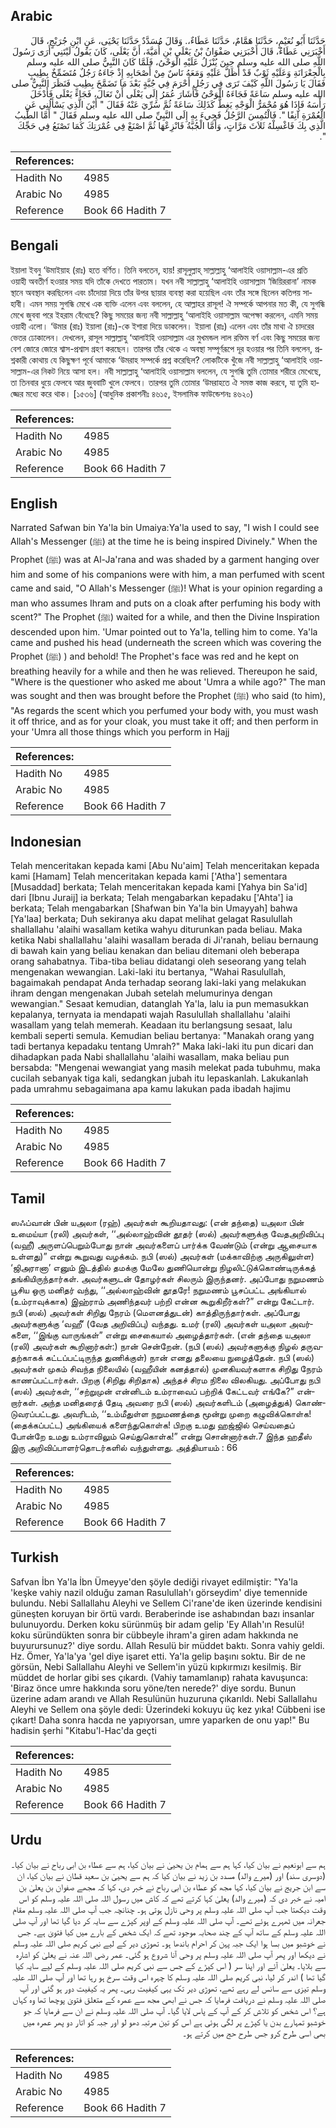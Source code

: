 ## Arabic


<div dir="rtl" lang="ar" style={{fontSize:'larger',backgroundColor:'#f8f9fa',padding:20}}>
حَدَّثَنَا أَبُو نُعَيْمٍ، حَدَّثَنَا هَمَّامٌ، حَدَّثَنَا عَطَاءٌ،‏.‏ وَقَالَ مُسَدَّدٌ حَدَّثَنَا يَحْيَى، عَنِ ابْنِ جُرَيْجٍ، قَالَ أَخْبَرَنِي عَطَاءٌ، قَالَ أَخْبَرَنِي صَفْوَانُ بْنُ يَعْلَى بْنِ أُمَيَّةَ، أَنَّ يَعْلَى، كَانَ يَقُولُ لَيْتَنِي أَرَى رَسُولَ اللَّهِ صلى الله عليه وسلم حِينَ يُنْزَلُ عَلَيْهِ الْوَحْىُ، فَلَمَّا كَانَ النَّبِيُّ صلى الله عليه وسلم بِالْجِعْرَانَةِ وَعَلَيْهِ ثَوْبٌ قَدْ أَظَلَّ عَلَيْهِ وَمَعَهُ نَاسٌ مِنْ أَصْحَابِهِ إِذْ جَاءَهُ رَجُلٌ مُتَضَمِّخٌ بِطِيبٍ فَقَالَ يَا رَسُولَ اللَّهِ كَيْفَ تَرَى فِي رَجُلٍ أَحْرَمَ فِي جُبَّةٍ بَعْدَ مَا تَضَمَّخَ بِطِيبٍ فَنَظَرَ النَّبِيُّ صلى الله عليه وسلم سَاعَةً فَجَاءَهُ الْوَحْىُ فَأَشَارَ عُمَرُ إِلَى يَعْلَى أَنْ تَعَالَ، فَجَاءَ يَعْلَى فَأَدْخَلَ رَأْسَهُ فَإِذَا هُوَ مُحْمَرُّ الْوَجْهِ يَغِطُّ كَذَلِكَ سَاعَةً ثُمَّ سُرِّيَ عَنْهُ فَقَالَ ‏"‏ أَيْنَ الَّذِي يَسْأَلُنِي عَنِ الْعُمْرَةِ آنِفًا ‏"‏‏.‏ فَالْتُمِسَ الرَّجُلُ فَجِيءَ بِهِ إِلَى النَّبِيِّ صلى الله عليه وسلم فَقَالَ ‏"‏ أَمَّا الطِّيبُ الَّذِي بِكَ فَاغْسِلْهُ ثَلاَثَ مَرَّاتٍ، وَأَمَّا الْجُبَّةُ فَانْزِعْهَا ثُمَّ اصْنَعْ فِي عُمْرَتِكَ كَمَا تَصْنَعُ فِي حَجِّكَ ‏"‏‏.‏
</div>
<div style={{backgroundColor:'#f8f9fa',padding:20, marginBottom: 10}}><table> <thead> <tr> <th>References:</th> <th></th> </tr> </thead> <tbody><tr><td>Hadith No</td><td>4985</td></tr><tr><td>Arabic No</td><td>4985</td></tr><tr><td>Reference</td><td>Book 66 Hadith 7</td></tr></tbody></table></div>

## Bengali


<div dir="ltr" lang="bn" style={{fontSize:'larger',backgroundColor:'#f8f9fa',padding:20}}>
ইয়ালা ইবনু ‘উমাইয়াহ (রাঃ) হতে বর্ণিত। তিনি বলতেন, হায়! রাসূলুল্লাহ্ সাল্লাল্লাহু ‘আলাইহি ওয়াসাল্লাম-এর প্রতি ওয়াহী অবতীর্ণ হওয়ার সময় যদি তাঁকে দেখতে পারতাম। যখন নবী সাল্লাল্লাহু ‘আলাইহি ওয়াসাল্লাম ‘জিয়িররানা’ নামক স্থানে অবস্থান করছিলেন এবং চাঁদোয়া দিয়ে তাঁর উপর ছায়ার ব্যবস্থা করা হয়েছিল এবং তাঁর সঙ্গে ছিলেন কতিপয় সাহাবী। এমন সময় সুগন্ধি মেখে এক ব্যক্তি এলেন এবং বললেন, হে আল্লাহর রাসূল! ঐ সম্পর্কে আপনার মত কী, যে সুগন্ধি মেখে জুববা পরে ইহরাম বেঁধেছে? কিছু সময়ের জন্য নবী সাল্লাল্লাহু ‘আলাইহি ওয়াসাল্লাম অপেক্ষা করলেন, এমনি সময় ওয়াহী এলো। ‘উমার (রাঃ) ইয়ালা (রাঃ)-কে ইশারা দিয়ে ডাকলেন। ইয়ালা (রাঃ) এলেন এবং তাঁর মাথা ঐ চাদরের ভেতর ঢোকালেন। দেখলেন, রাসূল সাল্লাল্লাহু ‘আলাইহি ওয়াসাল্লাম এর মুখমন্ডল লাল রক্তিম বর্ণ এবং কিছু সময়ের জন্য বেশ জোরে জোরে শ্বাস-প্রশ্বাস গ্রহণ করছেন। তারপর তাঁর থেকে এ অবস্থা সম্পূর্ণরূপে দূর হওয়ার পর তিনি বললেন, প্রশ্নকারী কোথায় যে কিছুক্ষণ পূর্বে আমাকে ‘উমরাহ সম্পর্কে প্রশ্ন করেছিল? লোকটিকে খুঁজে নবী সাল্লাল্লাহু ‘আলাইহি ওয়াসাল্লাম-এর নিকট নিয়ে আসা হল। নবী সাল্লাল্লাহু ‘আলাইহি ওয়াসাল্লাম বললেন, যে সুগন্ধি তুমি তোমার শরীরে মেখেছে, তা তিনবার ধুয়ে ফেলবে আর জুববাটি খুলে ফেলবে। তারপর তুমি তোমার ‘উমরাহতে ঐ সমস্ত কাজ করবে, যা তুমি হাজ্জের মধ্যে করে থাক। [১৫৩৬] (আধুনিক প্রকাশনীঃ ৪৬১৫, ইসলামিক ফাউন্ডেশনঃ ৪৬২০)
</div>
<div style={{backgroundColor:'#f8f9fa',padding:20, marginBottom: 10}}><table> <thead> <tr> <th>References:</th> <th></th> </tr> </thead> <tbody><tr><td>Hadith No</td><td>4985</td></tr><tr><td>Arabic No</td><td>4985</td></tr><tr><td>Reference</td><td>Book 66 Hadith 7</td></tr></tbody></table></div>

## English


<div dir="ltr" lang="en" style={{fontSize:'larger',backgroundColor:'#f8f9fa',padding:20}}>
Narrated Safwan bin Ya'la bin Umaiya:Ya'la used to say, "I wish I could see Allah's Messenger (ﷺ) at the time he is being inspired Divinely." When the Prophet (ﷺ) was at Al-Ja'rana and was shaded by a garment hanging over him and some of his companions were with him, a man perfumed with scent came and said, "O Allah's Messenger (ﷺ)! What is your opinion regarding a man who assumes Ihram and puts on a cloak after perfuming his body with scent?" The Prophet (ﷺ) waited for a while, and then the Divine Inspiration descended upon him. 'Umar pointed out to Ya'la, telling him to come. Ya'la came and pushed his head (underneath the screen which was covering the Prophet (ﷺ) ) and behold! The Prophet's face was red and he kept on breathing heavily for a while and then he was relieved. Thereupon he said, "Where is the questioner who asked me about 'Umra a while ago?" The man was sought and then was brought before the Prophet (ﷺ) who said (to him), "As regards the scent which you perfumed your body with, you must wash it off thrice, and as for your cloak, you must take it off; and then perform in your 'Umra all those things which you perform in Hajj
</div>
<div style={{backgroundColor:'#f8f9fa',padding:20, marginBottom: 10}}><table> <thead> <tr> <th>References:</th> <th></th> </tr> </thead> <tbody><tr><td>Hadith No</td><td>4985</td></tr><tr><td>Arabic No</td><td>4985</td></tr><tr><td>Reference</td><td>Book 66 Hadith 7</td></tr></tbody></table></div>

## Indonesian


<div dir="ltr" lang="id" style={{fontSize:'larger',backgroundColor:'#f8f9fa',padding:20}}>
Telah menceritakan kepada kami [Abu Nu'aim] Telah menceritakan kepada kami [Hamam] Telah menceritakan kepada kami ['Atha'] sementara [Musaddad] berkata; Telah menceritakan kepada kami [Yahya bin Sa'id] dari [Ibnu Juraij] ia berkata; Telah mengabarkan kepadaku ['Ahta'] ia berkata; Telah mengabarkan [Shafwan bin Ya'la bin Umayyah] bahwa [Ya'laa] berkata; Duh sekiranya aku dapat melihat gelagat Rasulullah shallallahu 'alaihi wasallam ketika wahyu diturunkan pada beliau. Maka ketika Nabi shallallahu 'alaihi wasallam berada di Ji'ranah, beliau bernaung di bawah kain yang beliau kenakan dan beliau ditemani oleh beberapa orang sahabatnya. Tiba-tiba beliau didatangi oleh seseorang yang telah mengenakan wewangian. Laki-laki itu bertanya, "Wahai Rasulullah, bagaimakah pendapat Anda terhadap seorang laki-laki yang melakukan ihram dengan mengenakan Jubah setelah melumurinya dengan wewangian." Sesaat kemudian, datanglah Ya'la, lalu ia pun memasukkan kepalanya, ternyata ia mendapati wajah Rasulullah shallallahu 'alaihi wasallam yang telah memerah. Keadaan itu berlangsung sesaat, lalu kembali seperti semula. Kemudian beliau bertanya: "Manakah orang yang tadi bertanya kepadaku tentang Umrah?" Maka laki-laki itu pun dicari dan dihadapkan pada Nabi shallallahu 'alaihi wasallam, maka beliau pun bersabda: "Mengenai wewangiat yang masih melekat pada tubuhmu, maka cucilah sebanyak tiga kali, sedangkan jubah itu lepaskanlah. Lakukanlah pada umrahmu sebagaimana apa kamu lakukan pada ibadah hajimu
</div>
<div style={{backgroundColor:'#f8f9fa',padding:20, marginBottom: 10}}><table> <thead> <tr> <th>References:</th> <th></th> </tr> </thead> <tbody><tr><td>Hadith No</td><td>4985</td></tr><tr><td>Arabic No</td><td>4985</td></tr><tr><td>Reference</td><td>Book 66 Hadith 7</td></tr></tbody></table></div>

## Tamil


<div dir="ltr" lang="ta" style={{fontSize:'larger',backgroundColor:'#f8f9fa',padding:20}}>
ஸஃப்வான் பின் யஅலா (ரஹ்) அவர்கள் கூறியதாவது: (என் தந்தை) யஅலா பின் உமைய்யா (ரலி) அவர்கள், ‘‘அல்லாஹ்வின் தூதர் (ஸல்) அவர்களுக்கு வேதஅறிவிப்பு (வஹீ) அருளப்பெறும்போது நான் அவர்களைப் பார்க்க வேண்டும் (என்று ஆசையாக உள்ளது)” என்று கூறுவது வழக்கம். நபி (ஸல்) அவர்கள் (மக்காவிற்கு அருகிலுள்ள) ‘ஜிஅரானா’ எனும் இடத்தில் தமக்கு மேலே துணியொன்று நிழலிட்டுக்கொண்டிருக்கத் தங்கியிருந்தார்கள். அவர்களுடன் தோழர்கள் சிலரும் இருந்தனர். அப்போது நறுமணம் பூசிய ஒரு மனிதர் வந்து, ‘‘அல்லாஹ்வின் தூதரே! நறுமணம் பூசப்பட்ட அங்கியால் (உம்ராவுக்காக) இஹ்ராம் அணிந்தவர் பற்றி என்ன கூறுகிறீர்கள்?” என்று கேட்டார். நபி (ஸல்) அவர்கள் சிறிது நேரம் (மௌனத்துடன்) காத்திருந்தார்கள். அப்போது அவர்களுக்கு ‘வஹீ’ (வேத அறிவிப்பு) வந்தது. உமர் (ரலி) அவர்கள் யஅலா அவர்களை, ‘‘இங்கு வாருங்கள்” என்று சைகையால் அழைத்தார்கள். (என் தந்தை யஅலா (ரலி) அவர்கள் கூறினார்கள்:) நான் சென்றேன். (நபி (ஸல்) அவர்களுக்கு நிழல் தருவதற்காகக் கட்டப்பட்டிருந்த துணிக்குள்) நான் எனது தலையை நுழைத்தேன். நபி (ஸல்) அவர்கள் முகம் சிவந்த நிலையில் (வஹீயின் கனத்தால்) முனகியவர்களாக சிறிது நேரம் காணப்பட்டார்கள். பிறகு (சிறிது சிறிதாக) அந்தச் சிரம நிலை விலகியது. அப்போது நபி (ஸல்) அவர்கள், ‘‘சற்றுமுன் என்னிடம் உம்ராவைப் பற்றிக் கேட்டவர் எங்கே?” என்றார்கள். அந்த மனிதரைத் தேடி அவரை நபி (ஸல்) அவர்களிடம் (அழைத்துக்) கொண்டுவரப்பட்டது. அவரிடம், ‘‘உம்மீதுள்ள நறுமணத்தை மூன்று முறை கழுவிக்கொள்க! (தைக்கப்பட்ட) அங்கியைக் களைந்துகொள்க! பிறகு உமது ஹஜ்ஜில் செய்வதைப் போன்றே உமது உம்ராவிலும் செய்துகொள்க!” என்று சொன்னார்கள்.7 இந்த ஹதீஸ் இரு அறிவிப்பாளர்தொடர்களில் வந்துள்ளது. அத்தியாயம் : 66
</div>
<div style={{backgroundColor:'#f8f9fa',padding:20, marginBottom: 10}}><table> <thead> <tr> <th>References:</th> <th></th> </tr> </thead> <tbody><tr><td>Hadith No</td><td>4985</td></tr><tr><td>Arabic No</td><td>4985</td></tr><tr><td>Reference</td><td>Book 66 Hadith 7</td></tr></tbody></table></div>

## Turkish


<div dir="ltr" lang="tr" style={{fontSize:'larger',backgroundColor:'#f8f9fa',padding:20}}>
Safvan İbn Ya'la İbn Ümeyye'den şöyle dediği rivayet edilmiştir: "Ya'la 'keşke vahiy nazil olduğu zaman Rasulullah'ı görseydim' diye temennide bulundu. Nebi Sallallahu Aleyhi ve Sellem Ci'rane'de iken üzerinde kendisini güneşten koruyan bir örtü vardı. Beraberinde ise ashabından bazı insanlar bulunuyordu. Derken koku sürünmüş bir adam gelip 'Ey Allah'ın Resulü! koku süründükten sonra bir cübbeyle ihram'a giren adam hakkında ne buyurursunuz?' diye sordu. Allah Resulü bir müddet baktı. Sonra vahiy geldi. Hz. Ömer, Ya'la'ya 'gel diye işaret etti. Ya'la gelip başını soktu. Bir de ne görsün, Nebi Sallallahu Aleyhi ve Sellem'in yüzü kıpkırmızı kesilmiş. Bir müddet de horlar gibi ses çıkardı. (Vahiy tamamlanıp) rahata kavuşunca: 'Biraz önce umre hakkında soru yöne/ten nerede?' diye sordu. Bunun üzerine adam arandı ve Allah Resulünün huzuruna çıkarıldı. Nebi Sallallahu Aleyhi ve Sellem ona şöyle dedi: Üzerindeki kokuyu üç kez yıka! Cübbeni ise çıkart! Daha sonra hacda ne yapıyorsan, umre yaparken de onu yap!" Bu hadisin şerhi "Kitabu'l-Hac'da geçti
</div>
<div style={{backgroundColor:'#f8f9fa',padding:20, marginBottom: 10}}><table> <thead> <tr> <th>References:</th> <th></th> </tr> </thead> <tbody><tr><td>Hadith No</td><td>4985</td></tr><tr><td>Arabic No</td><td>4985</td></tr><tr><td>Reference</td><td>Book 66 Hadith 7</td></tr></tbody></table></div>

## Urdu


<div dir="rtl" lang="ur" style={{fontSize:'larger',backgroundColor:'#f8f9fa',padding:20}}>
ہم سے ابونعیم نے بیان کیا، کہا ہم سے ہمام بن یحییٰ نے بیان کیا، ہم سے عطاء بن ابی رباح نے بیان کیا۔ (دوسری سند) اور (میرے والد) مسدد بن زید نے بیان کیا کہ ہم سے یحییٰ بن سعید قطان نے بیان کیا، ان سے ابن جریج نے بیان کیا، کہا مجھ کو عطاء بن ابی رباح نے خبر دی، کہا کہ مجھے صفوان بن یعلیٰ بن امیہ نے خبر دی کہ (میرے والد) یعلیٰ کہا کرتے تھے کہ کاش میں رسول اللہ صلی اللہ علیہ وسلم کو اس وقت دیکھتا جب آپ صلی اللہ علیہ وسلم پر وحی نازل ہوتی ہو۔ چنانچہ جب آپ صلی اللہ علیہ وسلم مقام جعرانہ میں ٹھہرے ہوئے تھے۔ آپ صلی اللہ علیہ وسلم کے اوپر کپڑے سے سایہ کر دیا گیا تھا اور آپ صلی اللہ علیہ وسلم کے ساتھ آپ کے چند صحابہ موجود تھے کہ ایک شخص کے بارے میں کیا فتویٰ ہے۔ جس نے خوشبو میں بسا ہوا ایک جبہ پہن کر احرام باندھا ہو۔ تھوڑی دیر کے لیے نبی کریم صلی اللہ علیہ وسلم نے دیکھا اور پھر آپ صلی اللہ علیہ وسلم پر وحی آنا شروع ہو گئی۔ عمر رضی اللہ عنہ نے یعلیٰ کو اشارہ سے بلایا۔ یعلیٰ آئے اور اپنا سر ( اس کپڑے کے جس سے نبی کریم صلی اللہ علیہ وسلم کے لیے سایہ کیا گیا تھا ) اندر کر لیا، نبی کریم صلی اللہ علیہ وسلم کا چہرہ اس وقت سرخ ہو رہا تھا اور آپ صلی اللہ علیہ وسلم تیزی سے سانس لے رہے تھے، تھوڑی دیر تک یہی کیفیت رہی۔ پھر یہ کیفیت دور ہو گئی اور آپ صلی اللہ علیہ وسلم نے دریافت فرمایا کہ جس نے ابھی مجھ سے عمرہ کے متعلق فتویٰ پوچھا تھا وہ کہاں ہے؟ اس شخص کو تلاش کر کے آپ کے پاس لایا گیا۔ آپ صلی اللہ علیہ وسلم نے ان سے فرمایا کہ جو خوشبو تمہارے بدن یا کپڑے پر لگی ہوئی ہے اس کو تین مرتبہ دھو لو اور جبہ کو اتار دو پھر عمرہ میں بھی اسی طرح کرو جس طرح حج میں کرتے ہو۔
</div>
<div style={{backgroundColor:'#f8f9fa',padding:20, marginBottom: 10}}><table> <thead> <tr> <th>References:</th> <th></th> </tr> </thead> <tbody><tr><td>Hadith No</td><td>4985</td></tr><tr><td>Arabic No</td><td>4985</td></tr><tr><td>Reference</td><td>Book 66 Hadith 7</td></tr></tbody></table></div>